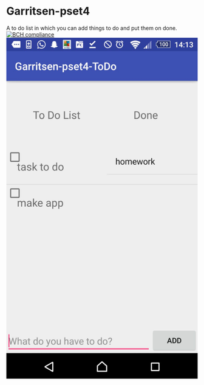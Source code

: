 # Garritsen-pset4

A to do list in which you can add things to do and put them on done.
[![BCH compliance](https://bettercodehub.com/edge/badge/tobiasxg/Garritsen-pset4?branch=master)](https://bettercodehub.com/)
![alt tag](https://github.com/tobiasxg/Garritsen-pset4/blob/master/Docs/ss1.jpeg)
